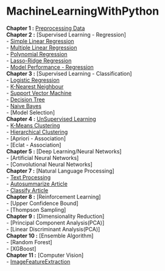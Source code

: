 # MachineLearningWithPython
**Chapter 1 :** [Preprocessing Data](https://github.com/bansalrishi/MachineLearningWithPython/blob/master/01.%20Data%20Pre-Processing.ipynb)  
**Chapter 2 :** [Supervised Learning - Regression]  
      -  [Simple Linear Regression](https://github.com/bansalrishi/MachineLearningWithPython/blob/master/02.%20Simple%20Linear%20Regression.ipynb)  
      -  [Multiple Linear Regression](https://github.com/bansalrishi/MachineLearningWithPython/blob/master/02.%20Multiple%20Linear%20Regression.ipynb)   
      -  [Polynomial Regression](https://github.com/bansalrishi/MachineLearningWithPython/blob/master/02.%20Polynomial%20Regression.ipynb)  
      -  [Lasso-Ridge Regression](https://github.com/bansalrishi/MachineLearningWithPython/blob/master/02.%20LassoRidge%20Regression.ipynb)  
      -  [Model Performance - Regression](https://github.com/bansalrishi/MachineLearningWithPython/blob/master/02.%20Regression%20Model%20Performance.ipynb)    
 **Chapter 3 :** [Supervised Learning - Classification]  
      -  [Logistic Regression](https://github.com/bansalrishi/MachineLearningWithPython/blob/master/03.%20Logistic%20Regression.ipynb)  
      -  [K-Nearest Neighbour](https://github.com/bansalrishi/MachineLearningWithPython/blob/master/03.%20K%20Nearest%20Neighbour.ipynb)  
      -  [Support Vector Machine](https://github.com/bansalrishi/MachineLearningWithPython/blob/master/03.%20Support%20Vector%20Machines.ipynb)           
      -  [Decision Tree](https://github.com/bansalrishi/MachineLearningWithPython/blob/master/03.%20Decision%20Tree.ipynb)  
      -  [Naive Bayes](https://github.com/bansalrishi/MachineLearningWithPython/blob/master/03.%20Naive%20Bayes.ipynb)  
      -  [Model Selection]  
**Chapter 4 :** [UnSupervised Learning](https://github.com/bansalrishi/MachineLearningWithPython/blob/master/04.%20Unsupervised%20Learning%20-%20Clustering.ipynb)  
      -  [K-Means Clustering](https://github.com/bansalrishi/MachineLearningWithPython/blob/master/04.%20K-Means%20Clustering.ipynb)  
      -  [Hierarchical Clustering](https://github.com/bansalrishi/MachineLearningWithPython/blob/master/04.%20Hierarchical%20Clustering.ipynb)  
      -  [Apriori - Association]  
      -  [Eclat - Association]  
**Chapter 5 :** [Deep Learning/Neural Networks]  
      -  [Artificial Neural Networks]  
      -  [Convolutional Neural Networks]  
**Chapter 7 :** [Natural Language Processing]  
      -  [Text Processing](https://github.com/bansalrishi/MachineLearningWithPython/blob/master/07.%20Text%20Processing.ipynb)  
      -  [Autosummarize Article](https://github.com/bansalrishi/MachineLearningWithPython/blob/master/07.%20Summarize%20Article.ipynb)    
      -  [Classify Article](https://github.com/bansalrishi/MachineLearningWithPython/blob/master/07.%20Classify%20Article.ipynb)    
**Chapter 8 :** [Reinforcement Learning]  
      -  [Upper Confidence Bound]  
      -  [Thompson Sampling]  
**Chapter 9 :** [Dimensionality Reduction]  
      -  [Principal Component Analysis(PCA)]  
      -  [Linear Discriminant Analysis(PCA)]  
**Chapter 10 :** [Ensemble Algorithm]  
      -  [Random Forest]  
      -  [XGBoost]  
**Chapter 11 :** [Computer Vision]  
      -  [ImageFeatureExtraction](http://localhost:8888/notebooks/Github/MachineLearningWithPython/11.%20ImageFeatureExtraction.ipynb)  
       
      

